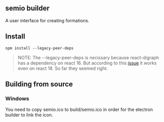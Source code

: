 ## semio builder

A user interface for creating formations.

## Install
`npm install --legacy-peer-deps`

>NOTE: The --legacy-peer-deps is necissary because react-digraph has a dependency on react 16. But according to this [issue](https://github.com/uber/react-digraph/issues/336) it works even on react 18. So far they seemed right.

## Building from source
### Windows
You need to copy semio.ico to build/semio.ico in order for the electron builder to link the icon.